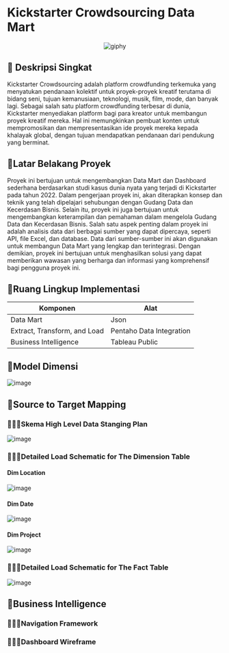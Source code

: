 # Kickstarter Crowdsourcing Data Mart

<div align="center" style="text-align:center;">
  
  ![giphy](https://github.com/ViaUniRosa16/Data-Mart-based-Dashboard-for-Kickstarter/assets/70993056/dda9646b-b8bf-4305-bf37-66626eb2e278)

</div>


## 🥂 Deskripsi Singkat
Kickstarter Crowdsourcing adalah platform crowdfunding terkemuka yang menyatukan pendanaan kolektif untuk proyek-proyek kreatif terutama di bidang seni, tujuan kemanusiaan, teknologi, musik, film, mode, dan banyak lagi. Sebagai salah satu platform crowdfunding terbesar di dunia, Kickstarter menyediakan platform bagi para kreator untuk membangun proyek kreatif mereka. Hal ini memungkinkan pembuat konten untuk mempromosikan dan mempresentasikan ide proyek mereka kepada khalayak global, dengan tujuan mendapatkan pendanaan dari pendukung yang berminat. 
## 🥂Latar Belakang Proyek
Proyek ini bertujuan untuk mengembangkan Data Mart dan Dashboard sederhana berdasarkan studi kasus dunia nyata yang terjadi di Kickstarter pada tahun 2022. Dalam pengerjaan proyek ini, akan diterapkan konsep dan teknik yang telah dipelajari sehubungan dengan Gudang Data dan Kecerdasan Bisnis. Selain itu, proyek ini juga bertujuan untuk mengembangkan keterampilan dan pemahaman dalam mengelola Gudang Data dan Kecerdasan Bisnis.
Salah satu aspek penting dalam proyek ini adalah analisis data dari berbagai sumber yang dapat dipercaya, seperti API, file Excel, dan database. Data dari sumber-sumber ini akan digunakan untuk membangun Data Mart yang lengkap dan terintegrasi. Dengan demikian, proyek ini bertujuan untuk menghasilkan solusi yang dapat memberikan wawasan yang berharga dan informasi yang komprehensif bagi pengguna proyek ini.

## 🥂Ruang Lingkup Implementasi
| Komponen                     | Alat                     |
| ---------------------------- | ------------------------ |
| Data Mart                    | Json                     |
| Extract, Transform, and Load | Pentaho Data Integration |
| Business Intelligence        | Tableau Public           |

## 🥂Model Dimensi
![image](https://github.com/ViaUniRosa16/Data-Mart-based-Dashboard-for-Kickstarter/assets/70993056/3d794976-ba3a-40bf-8ead-61be70195b32)


## 🥂Source to Target Mapping

### 🧎🏻‍♀️Skema High Level Data Stanging Plan
![image](https://github.com/ViaUniRosa16/Data-Mart-based-Dashboard-for-Kickstarter/assets/70993056/9754cf73-fcb8-4708-a58c-24c8acebd44f)


### 🧎🏻‍♀️Detailed Load Schematic for The Dimension Table

#### Dim Location
![image](https://github.com/ViaUniRosa16/Data-Mart-based-Dashboard-for-Kickstarter/assets/70993056/2849677a-5dc5-4209-ae73-1060ccd229a9)

#### Dim Date
![image](https://github.com/ViaUniRosa16/Data-Mart-based-Dashboard-for-Kickstarter/assets/70993056/150ad1b3-1edf-4c3b-84b5-5a609532ff0d)

#### Dim Project
![image](https://github.com/ViaUniRosa16/Data-Mart-based-Dashboard-for-Kickstarter/assets/70993056/bdaa3688-bd30-426e-93a8-bd50b8bed9d8)

### 🧎🏻‍♀️Detailed Load Schematic for The Fact Table
![image](https://github.com/ViaUniRosa16/Data-Mart-based-Dashboard-for-Kickstarter/assets/70993056/0e73ef78-b7b4-4ebd-940a-23277e6afef1)

## 🥂Business Intelligence

### 🧎🏻‍♀️Navigation Framework

### 🧎🏻‍♀️Dashboard Wireframe





